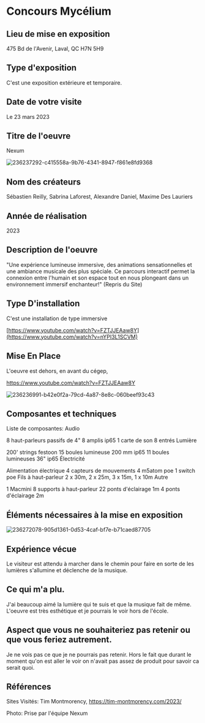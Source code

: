 # Concours Mycélium

## Lieu de mise en exposition
475 Bd de l'Avenir, Laval, QC H7N 5H9

## Type d'exposition
C'est une exposition extérieure et temporaire.

## Date de votre visite
Le 23 mars 2023

## Titre de l'oeuvre
Nexum

![236237292-c415558a-9b76-4341-8947-f861e8fd9368](https://user-images.githubusercontent.com/112189073/236270284-3ffcd1b9-1ef0-4064-85d3-f13321965f98.jpg)

## Nom des créateurs
Sébastien Reilly, Sabrina Laforest, Alexandre Daniel, Maxime Des Lauriers

## Année de réalisation
2023

## Description de l'oeuvre
"Une expérience lumineuse immersive, des animations sensationnelles et une ambiance musicale des plus spéciale. Ce parcours interactif permet la connexion entre l'humain et son espace tout en nous plongeant dans un environnement immersif enchanteur!" (Repris du Site)

## Type D'installation
C'est une installation de type immersive

[https://www.youtube.com/watch?v=FZTJJEAaw8Y](https://www.youtube.com/watch?v=nYPI3L1SCVM)

## Mise En Place
L'oeuvre est dehors, en avant du cégep,

https://www.youtube.com/watch?v=FZTJJEAaw8Y

![236236991-b42e0f2a-79cd-4a87-8e8c-060beef93c43](https://user-images.githubusercontent.com/112189073/236270771-4a7b56b2-85bd-45ac-8794-5c7ff29b19ad.png)

## Composantes et techniques
Liste de composantes:
Audio

8 haut-parleurs passifs de 4"
8 amplis ip65
1 carte de son 8 entrés
Lumière

200' strings festoon
15 boules lumineuse 200 mm ip65
11 boules lumineuses 36" ip65
Électricité

Alimentation électrique
4 capteurs de mouvements
4 m5atom poe
1 switch poe
Fils à haut-parleur 2 x 30m, 2 x 25m, 3 x 15m, 1 x 10m
Autre

1 Macmini
8 supports à haut-parleur
22 ponts d'éclairage 1m
4 ponts d'éclairage 2m

## Éléments nécessaires à la mise en exposition

![236272078-905d1361-0d53-4caf-bf7e-b71caed87705](https://user-images.githubusercontent.com/112189073/236272165-1006848e-0e7e-43d8-ba50-f0910f562632.png)

## Expérience vécue

Le visiteur est attendu à marcher dans le chemin pour faire en sorte de les lumières s'allumine et déclenche de la musique.

## Ce qui m'a plu.

J'ai beaucoup aimé la lumière qui te suis et que la musique fait de même. L'oeuvre est très esthétique et je pourrais le voir hors de l'école.

## Aspect que vous ne souhaiteriez pas retenir ou que vous feriez autrement.

Je ne vois pas ce que je ne pourrais pas retenir. Hors le fait que durant le moment qu'on est aller le voir on n'avait pas assez de produit pour savoir ca serait quoi.

## Références
Sites Visités:
Tim Montmorency, https://tim-montmorency.com/2023/

Photo: 
Prise par l'équipe Nexum
